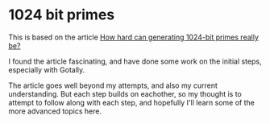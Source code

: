 # 1024 bit primes

This is based on the article [How hard can generating 1024-bit primes really be?](https://glitchcomet.com/articles/1024-bit-primes/)

I found the article fascinating, and have done some work on the initial steps, especially with Gotally.

The article goes well beyond my attempts, and also my current understanding. But each step builds on eachother, 
so my thought is to attempt to follow along with each step, and hopefully I'll learn some of the more advanced topics here.


